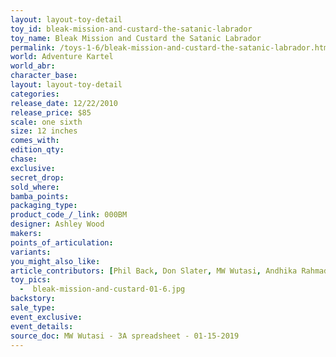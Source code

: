```yaml
---
layout: layout-toy-detail 
toy_id: bleak-mission-and-custard-the-satanic-labrador
toy_name: Bleak Mission and Custard the Satanic Labrador
permalink: /toys-1-6/bleak-mission-and-custard-the-satanic-labrador.html
world: Adventure Kartel
world_abr: 
character_base: 
layout: layout-toy-detail
categories: 
release_date: 12/22/2010
release_price: $85 
scale: one sixth
size: 12 inches
comes_with: 
edition_qty: 
chase: 
exclusive: 
secret_drop: 
sold_where: 
bamba_points: 
packaging_type: 
product_code_/_link: 000BM
designer: Ashley Wood
makers: 
points_of_articulation: 
variants: 
you_might_also_like: 
article_contributors: [Phil Back, Don Slater, MW Wutasi, Andhika Rahmaditya]
toy_pics: 
  -  bleak-mission-and-custard-01-6.jpg
backstory: 
sale_type: 
event_exclusive: 
event_details: 
source_doc: MW Wutasi - 3A spreadsheet - 01-15-2019
---
```

